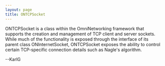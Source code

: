 ```yaml
---
layout: page
title: ONTCPSocket
---
```


ONTCPSocket is a class within the OmniNetworking framework that supports the creation and management of TCP client and server sockets.  While  much of the functionality is exposed through the interface of its parent class ONInternetSocket, ONTCPSocket exposes the ability to control certain TCP-specific connection details such as Nagle's algorithm.

--KarlG

